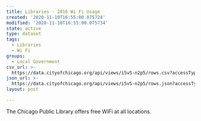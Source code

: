 ```yaml
---
title: Libraries - 2016 Wi Fi Usage
created: '2020-11-10T16:55:00.075724'
modified: '2020-11-10T16:55:00.075734'
state: active
type: dataset
tags:
  - Libraries
  - Wi Fi
groups:
  - Local Government
csv_url: >-
  https://data.cityofchicago.org/api/views/i5v5-n2p5/rows.csv?accessType=DOWNLOAD
json_url: >-
  https://data.cityofchicago.org/api/views/i5v5-n2p5/rows.json?accessType=DOWNLOAD
layout: post

---
```

The Chicago Public Library offers free WiFi at all locations.
